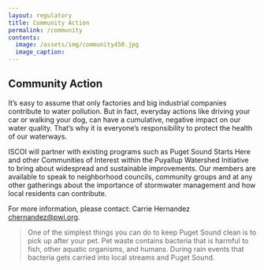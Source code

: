 ```yaml
---
layout: regulatory
title: Community Action
permalink: /community
contents:
  image: /assets/img/community450.jpg
  image_caption:
---
```


## Community Action

It’s easy to assume that only factories and big industrial companies contribute to water pollution. But in fact, everyday actions like driving your car or walking your dog, can have a cumulative, negative impact on our water quality. That’s why it is everyone’s responsibility to protect the health of our waterways.

ISCOI will partner with existing programs such as Puget Sound Starts Here and other Communities of Interest within the Puyallup Watershed Initiative to bring about widespread and sustainable improvements. Our members are available to speak to neighborhood councils, community groups and at any other gatherings about the importance of stormwater management and how local residents can contribute.

For more information, please contact: Carrie Hernandez [chernandez@pwi.org](mailto:chernandez@pwi.org).

> One of the simplest things you can do to keep Puget Sound clean is to pick up after your pet. Pet waste contains bacteria that is harmful to fish, other aquatic organisms, and humans. During rain events that bacteria gets carried into local streams and Puget Sound.
